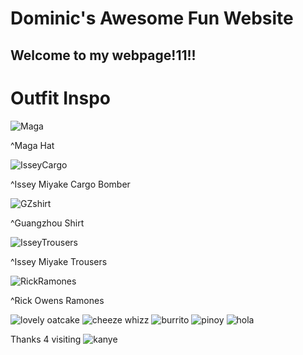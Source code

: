 # Dominic's Awesome Fun Website
## Welcome to my webpage!11!!
# Outfit Inspo

![Maga](https://m.media-amazon.com/images/I/41ZKJgIkzHL._AC_.jpg)

^Maga Hat

![IsseyCargo](https://cdn.fs.grailed.com/api/file/r0voa0S6SUiMwyy5XD4A)

^Issey Miyake Cargo Bomber

![GZshirt](https://m.media-amazon.com/images/I/A13usaonutL._CLa%7C2140%2C2000%7C618rw1Jh1KL.png%7C0%2C0%2C2140%2C2000%2B0.0%2C0.0%2C2140.0%2C2000.0_AC_UX522_.png)

^Guangzhou Shirt

![IsseyTrousers](https://cdna.lystit.com/photos/selfridges/48bd1973/issey-miyake-homme-plisse-15-Balloon-Loose-fit-Pleated-Trousers.jpeg)

^Issey Miyake Trousers

![RickRamones](https://d2h1pu99sxkfvn.cloudfront.net/b0/8323480/510551220_KDTef7I3AN/P0.jpg)

^Rick Owens Ramones

![lovely oatcake](https://timetocookonline.files.wordpress.com/2016/12/staffsoatcakes.jpg)
![cheeze whizz](https://i.postimg.cc/kDm2ms9p/533-E8-C2-B-D1-C6-48-AD-93-FF-C658-F763051-F.jpg)
![burrito](https://i.postimg.cc/6TWBcmBt/IMG-0288.jpg)
![pinoy](https://i.ibb.co/KzKkhHq/IMG-3879.jpg)
![hola](https://i.ibb.co/cyfGbzh/IMG-4054.jpg)

Thanks 4 visiting
![kanye](https://i.ytimg.com/vi/AEcmLCEk_iw/maxresdefault.jpg)
